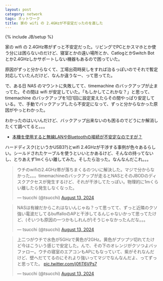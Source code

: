 ```yaml
---
layout: post
category: network
tags: ネットワーク
title: 家の wifi の 2.4GHzが不安定だったのを直した
---
```

{% include JB/setup %}

家の wifi の 2.4GHz帯がずっと不安定だった。リビングでPCとかスマホとか使う分には困らないのだけど、寝室とかの遠い場所とか、CatlogとかSwitch Botとか2.4GHzしかサポートしない機器もあるので困っていた。

原因がずっと分からなくて、工場出荷時戻しをすれば治るっぽいのでそれで暫定対応していたんだけど、なんか違うなー、って思ってた。

で、ある日 NAS のマウントに失敗してて、timemachine のバックアップが止まってた。その間は wifi が安定していた。「もしかしてこれかな？」と思って、timemachine のバックアップを1日1回に設定変えたらその間やっぱり安定している。で、手動でバックアップしたら不安定になって、ずっと分からなかった原因がやっとわかった。

わかったのはいいんだけど、バックアップ出来ないのも困るのでどうにか解消したくて調べてると。。。

+ [本機を使用すると無線LANやBluetoothの接続が不安定なのですが？](https://www.iodata.jp/support/qanda/answer/s20339.htm)

ハードディスク(というかUSB3?)とwifi 2.4GHzが干渉する事例が色々あるらしい。シールドされたケーブルを使うといいとかあるけど、そんなの持ってないし、とりあえず1mくらい離してみた。そしたら治った。なんなんだこれ。。。

<blockquote class="twitter-tweet"><p lang="ja" dir="ltr">ウチのwifiの2.4GHz帯が落ちまくるのついに解決した。マジで分からなかった。。。timemachineのバックアップが走るとNASとそのJBODのディスクアクセスが発生するけど、それが干渉してたっぽい。物理的に1mくらい離したら発生しなくなった。</p>&mdash; tsucchi (@tsucchi) <a href="https://twitter.com/tsucchi/status/1823330482282729617?ref_src=twsrc%5Etfw">August 13, 2024</a></blockquote> <script async src="https://platform.twitter.com/widgets.js" charset="utf-8"></script>

<blockquote class="twitter-tweet" data-conversation="none"><p lang="ja" dir="ltr">NASは有線だからこれはないんじゃね？って思ってて、ずっと近隣のクソ強い電波だしてるbuffalloのAPと干渉してるんじゃないかって思ってたけど、(そいつも原因の一つかもしれんが)そうじゃなかったんだな。。。</p>&mdash; tsucchi (@tsucchi) <a href="https://twitter.com/tsucchi/status/1823331134840901876?ref_src=twsrc%5Etfw">August 13, 2024</a></blockquote> <script async src="https://platform.twitter.com/widgets.js" charset="utf-8"></script>

<blockquote class="twitter-tweet" data-conversation="none"><p lang="ja" dir="ltr">上二つがウチで水色が5GHzで黄色が2GHz。黄色がプツプツ切れてたけど今はこういう感じで安定した。んで、その下のオレンジがクソつよバッファロー。ウチの寝室のエアコンもAPにもなっていて、紫がそれなんだけど、壁へだててるのにそれより強いってマジでなんなんだよ、ってずっと思ってた。 <a href="https://t.co/j0fiT6VPs7">pic.twitter.com/j0fiT6VPs7</a></p>&mdash; tsucchi (@tsucchi) <a href="https://twitter.com/tsucchi/status/1823332577979388264?ref_src=twsrc%5Etfw">August 13, 2024</a></blockquote> <script async src="https://platform.twitter.com/widgets.js" charset="utf-8"></script>